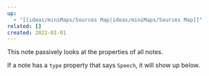 ```yaml
---
up:
  - "[[ideas/miniMaps/Sources Map|ideas/miniMaps/Sources Map]]"
related: []
created: 2022-01-01
---
```

This note passively looks at the properties of all notes.

If a note has a `type` property that says `Speech`, it will show up below.
